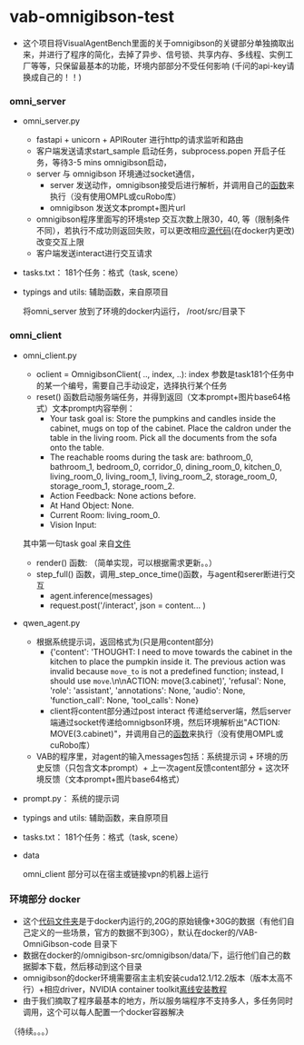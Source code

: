 # vab-omnigibson-test

- 这个项目将VisualAgentBench里面的关于omnigibson的关键部分单独摘取出来，并进行了程序的简化，去掉了异步、信号锁、共享内存、多线程、实例工厂等等，只保留最基本的功能，环境内部部分不受任何影响 (千问的api-key请换成自己的！！)

### omni_server

- omni_server.py
    - fastapi + unicorn + APIRouter 进行http的请求监听和路由
    - 客户端发送请求start_sample 启动任务，subprocess.popen 开启子任务，等待3-5 mins omnigibson启动，
    - server 与 omnigibson 环境通过socket通信，
        - server 发送动作，omnigibson接受后进行解析，并调用自己的[函数](https://github.com/THUDM/VisualAgentBench/blob/main/src/server/tasks/omnigibson/vab_omnigibson_src/utils/actions.py)来执行（没有使用OMPL或cuRobo库）
        - omnigibson 发送文本prompt+图片url
    - omnigibson程序里面写的环境step 交互次数上限30，40, 等（限制条件不同），若执行不成功则返回失败，可以更改相应[源代码](https://github.com/THUDM/VisualAgentBench/blob/main/src/server/tasks/omnigibson/vab_omnigibson_src/agent.py#L47)(在docker内更改)改变交互上限
    - 客户端发送interact进行交互请求
- tasks.txt： 181个任务：格式（task, scene）
- typings and utils: 辅助函数，来自原项目

    将omni_server 放到了环境的docker内运行， /root/src/目录下
    
### omni_client

- omni_client.py
    - oclient = OmnigibsonClient( .., index, ..): index 参数是task181个任务中的某一个编号，需要自己手动设定，选择执行某个任务
    - reset() 函数启动服务端任务，并得到返回（文本prompt+图片base64格式）文本prompt内容举例：
        - Your task goal is: Store the pumpkins and candles inside the cabinet, mugs on top of the cabinet. Place the caldron under the table in the living room. Pick all the documents from the sofa onto the table.
        - The reachable rooms during the task are: bathroom_0, bathroom_1, bedroom_0, corridor_0, dining_room_0, kitchen_0, living_room_0, living_room_1, living_room_2, storage_room_0, storage_room_1, storage_room_2.
        - Action Feedback: None actions before.
        - At Hand Object: None.
        - Current Room: living_room_0.
        - Vision Input: 

    其中第一句task goal 来自[文件](https://github.com/THUDM/VisualAgentBench/blob/main/src/server/tasks/omnigibson/vab_omnigibson_src/task/task_goal.json)

    - render() 函数: （简单实现，可以根据需求更新。。）
    - step_full() 函数，调用_step_once_time()函数，与agent和serer断进行交互
        - agent.inference(messages)
        - request.post('/interact', json = content... )
- qwen_agent.py
    - 根据系统提示词，返回格式为(只是用content部分)
        - {'content': 'THOUGHT: I need to move towards the cabinet in the kitchen to place the pumpkin inside it. The previous action was invalid because `move_to` is not a predefined function; instead, I should use `move`.\n\nACTION: move(3.cabinet)', 'refusal': None, 'role': 'assistant', 'annotations': None, 'audio': None, 'function_call': None, 'tool_calls': None} 
        - client将content部分通过post interact 传递给server端，然后server端通过socket传递给omnigbson环境，然后环境解析出"ACTION: MOVE(3.cabinet)"，并调用自己的[函数](https://github.com/THUDM/VisualAgentBench/blob/main/src/server/tasks/omnigibson/vab_omnigibson_src/utils/actions.py)来执行（没有使用OMPL或cuRobo库）
    - VAB的程序里，对agent的输入messages包括：系统提示词 + 环境的历史反馈（只包含文本prompt）+ 上一次agent反馈content部分 + 这次环境反馈（文本prompt+图片base64格式）
- prompt.py： 系统的提示词
- typings and utils: 辅助函数，来自原项目
- tasks.txt： 181个任务：格式（task, scene）
- data
    
    omni_client 部分可以在宿主或链接vpn的机器上运行

### 环境部分 docker

- 这个[代码文件夹](https://github.com/THUDM/VisualAgentBench/tree/main/src/server/tasks/omnigibson/vab_omnigibson_src)是于docker内运行的,20G的原始镜像+30G的数据（有他们自己定义的一些场景，官方的数据不到30G），默认在docker的/VAB-OmniGibson-code 目录下
- 数据在docker的/omnigibson-src/omnigibson/data/下，运行他们自己的数据脚本下载，然后移动到这个目录
- omnigibson的docker环境需要宿主主机安装cuda12.1/12.2版本（版本太高不行）+相应driver，NVIDIA container toolkit[离线安装教程](https://zhuanlan.zhihu.com/p/15194336245)
- 由于我们摘取了程序最基本的地方，所以服务端程序不支持多人，多任务同时调用，这个可以每人配置一个docker容器解决


（待续。。。）

